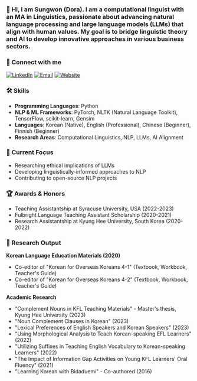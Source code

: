 ### 👋 Hi, I am Sungwon (Dora). I am a computational linguist with an MA in Linguistics, passionate about advancing natural language processing and large language models (LLMs) that align with human values. My goal is to bridge linguistic theory and AI to develop innovative approaches in various business sectors.

### 🤝 Connect with me
[![LinkedIn](https://img.shields.io/badge/LinkedIn-%230A66C2.svg?style=flat&logo=linkedin&logoColor=white)](https://www.linkedin.com/in/sungwon-dae)
[![Email](https://img.shields.io/badge/Email-%23EA4335?style=flat&logo=gmail&logoColor=white)](mailto:https://swdora.wordpress.com)
[![Website](https://img.shields.io/badge/Website-%2321759B?style=flat&logo=wordpress&logoColor=white)](https://swdora.wordpress.com)

### 🛠 Skills
- **Programming Languages**: Python
- **NLP & ML Frameworks**: PyTorch, NLTK (Natural Language Toolkit), TensorFlow, scikit-learn, Gensim
- **Languages**: Korean (Native), English (Professional), Chinese (Beginner), Finnish (Beginner)
- **Research Areas**: Computational Linguistics, NLP, LLMs, AI Alignment

### 🎯 Current Focus
- Researching ethical implications of LLMs
- Developing linguistically-informed approaches to NLP
- Contributing to open-source NLP projects

### 🏆 Awards & Honors
- Teaching Assistantship at Syracuse University, USA (2022-2023)
- Fulbright Language Teaching Assistant Scholarship (2020-2021)
- Research Assistantship at Kyung Hee University, South Korea (2020-2022)

### 📝 Research Output

**Korean Language Education Materials (2020)**
- Co-editor of "Korean for Overseas Koreans 4-1" (Textbook, Workbook, Teacher's Guide)
- Co-editor of "Korean for Overseas Koreans 4-2" (Textbook, Workbook, Teacher's Guide)

**Academic Research**
- "Complement Nouns in KFL Teaching Materials" - Master's thesis, Kyung Hee University (2023)
- "Noun Complement Clauses in Korean" (2023)
- "Lexical Preferences of English Speakers and Korean Speakers" (2023)
- "Using Morphological Analysis to Teach Korean-speaking EFL Learners" (2022)
- "Utilizing Suffixes in Teaching English Vocabulary to Korean-speaking Learners" (2022)
- "The Impact of Information Gap Activities on Young KFL Learners' Oral Fluency" (2021)
- "Learning Korean with Bidaduemi" - Co-authored (2016)
